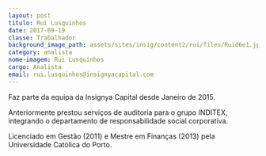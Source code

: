 ```yaml
---
layout: post
titulo: Rui Lusquinhos
date: 2017-09-19
classe: Trabalhador
background_image_path: assets/sites/insig/content2/rui/files/Ruid6e1.jpg
category: analista
nome-imagem: Rui Lusquinhos
cargo: Analista
email: rui.lusquinhos@insignyacapital.com
---
```


Faz parte da equipa da Insignya Capital desde Janeiro de 2015.

Anteriormente prestou serviços de auditoria para o grupo INDITEX, integrando o departamento de responsabilidade social corporativa.

Licenciado em Gestão (2011) e Mestre em Finanças (2013) pela Universidade Católica do Porto.